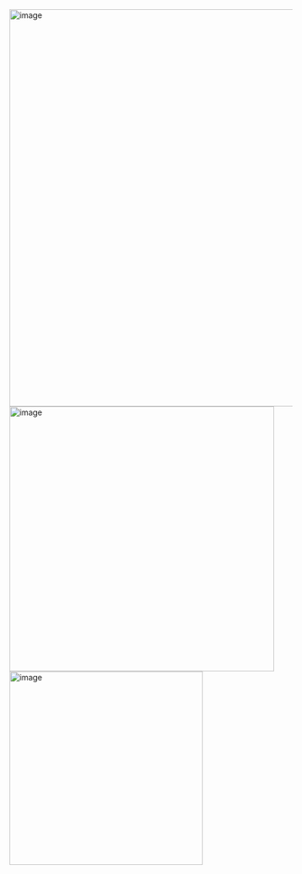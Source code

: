 <img width="706" alt="image" src="https://github.com/anuvaK/CSS-ASSIGNMENTS/assets/51732536/33ba1ab0-43ad-4c9f-b0e6-416771b03684">

<img width="471" alt="image" src="https://github.com/anuvaK/CSS-ASSIGNMENTS/assets/51732536/0cce0463-6ade-4edb-a1a7-b1f2195c57c6">

<img width="344" alt="image" src="https://github.com/anuvaK/CSS-ASSIGNMENTS/assets/51732536/c32784af-0643-4cff-b6c9-4534936848db">

